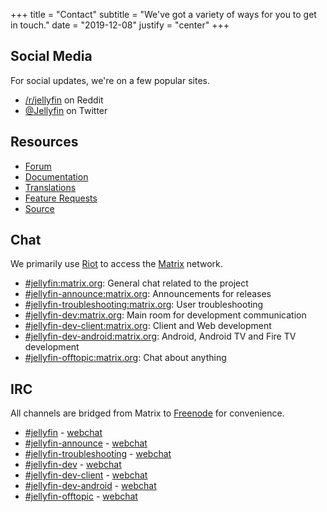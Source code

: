 +++
title = "Contact"
subtitle = "We've got a variety of ways for you to get in touch."
date = "2019-12-08"
justify = "center"
+++

## Social Media

For social updates, we're on a few popular sites.

- [/r/jellyfin](https://www.reddit.com/r/jellyfin) on Reddit
- [@Jellyfin](https://www.twitter.com/jellyfin) on Twitter

## Resources

- [Forum](https://forum.jellyfin.org)
- [Documentation](https://docs.jellyfin.org)
- [Translations](https://translate.jellyfin.org)
- [Feature Requests](https://features.jellyfin.org)
- [Source](https://github.com/jellyfin)

## Chat

We primarily use [Riot](https://www.riot.im) to access the [Matrix](https://www.matrix.org) network.

- [#jellyfin:matrix.org](https://matrix.to/#/#jellyfin:matrix.org): General chat related to the project
- [#jellyfin-announce:matrix.org](https://matrix.to/#/#jellyfin-announce:matrix.org): Announcements for releases
- [#jellyfin-troubleshooting:matrix.org](https://matrix.to/#/#jellyfin-troubleshooting:matrix.org): User troubleshooting
- [#jellyfin-dev:matrix.org](https://matrix.to/#/#jellyfin-dev:matrix.org): Main room for development communication
- [#jellyfin-dev-client:matrix.org](https://matrix.to/#/#jellyfin-dev-client:matrix.org): Client and Web development
- [#jellyfin-dev-android:matrix.org](https://matrix.to/#/#jellyfin-dev-android:matrix.org): Android, Android TV and Fire TV development
- [#jellyfin-offtopic:matrix.org](https://matrix.to/#/#jellyfin-offtopic:matrix.org): Chat about anything

## IRC

All channels are bridged from Matrix to [Freenode](https://freenode.net) for convenience.

- [#jellyfin](ircs://chat.freenode.net:6697/#jellyfin) - [webchat](https://webchat.freenode.net/#jellyfin)
- [#jellyfin-announce](ircs://chat.freenode.net:6697/#jellyfin-announce) - [webchat](https://webchat.freenode.net/#jellyfin-announce)
- [#jellyfin-troubleshooting](ircs://chat.freenode.net:6697/#jellyfin-troubleshooting) - [webchat](https://webchat.freenode.net/#jellyfin-troubleshooting)
- [#jellyfin-dev](ircs://chat.freenode.net:6697/#jellyfin-dev) - [webchat](https://webchat.freenode.net/#jellyfin-dev)
- [#jellyfin-dev-client](ircs://chat.freenode.net:6697/#jellyfin-dev-client) - [webchat](https://webchat.freenode.net/#jellyfin-dev-client)
- [#jellyfin-dev-android](ircs://chat.freenode.net:6697/#jellyfin-dev-android) - [webchat](https://webchat.freenode.net/#jellyfin-dev-android)
- [#jellyfin-offtopic](ircs://chat.freenode.net:6697/#jellyfin-offtopic) - [webchat](https://webchat.freenode.net/#jellyfin-offtopic)
